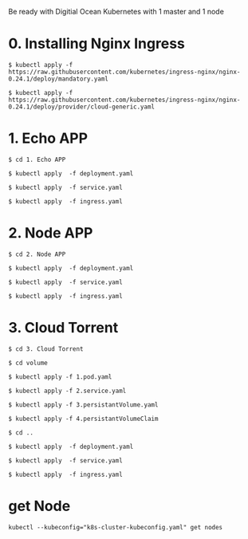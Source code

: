 Be ready with Digitial Ocean Kubernetes with 1 master and 1 node

# 0. Installing Nginx Ingress

`$ kubectl apply -f https://raw.githubusercontent.com/kubernetes/ingress-nginx/nginx-0.24.1/deploy/mandatory.yaml`

`$ kubectl apply -f https://raw.githubusercontent.com/kubernetes/ingress-nginx/nginx-0.24.1/deploy/provider/cloud-generic.yaml`


# 1. Echo APP

`$ cd 1. Echo APP`

`$ kubectl apply  -f deployment.yaml`

`$ kubectl apply  -f service.yaml`

`$ kubectl apply  -f ingress.yaml`

# 2. Node APP

`$ cd 2. Node APP`

`$ kubectl apply  -f deployment.yaml`

`$ kubectl apply  -f service.yaml`

`$ kubectl apply  -f ingress.yaml`

# 3. Cloud Torrent

`$ cd 3. Cloud Torrent`

`$ cd volume`

`$ kubectl apply -f 1.pod.yaml`

`$ kubectl apply -f 2.service.yaml`

`$ kubectl apply -f 3.persistantVolume.yaml`

`$ kubectl apply -f 4.persistantVolumeClaim`

`$ cd ..`

`$ kubectl apply  -f deployment.yaml`

`$ kubectl apply  -f service.yaml`

`$ kubectl apply  -f ingress.yaml`


# get Node

`kubectl --kubeconfig="k8s-cluster-kubeconfig.yaml" get nodes`


